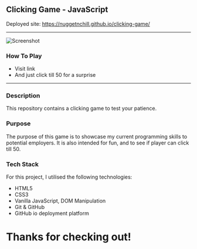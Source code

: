 ## Clicking Game - JavaScript

Deployed site: https://nuggetnchill.github.io/clicking-game/

------
![Screenshot](linkgoeshere)

### **How To Play**
- Visit link 
- And just click till 50 for a surprise

------

### **Description**

This repository contains a clicking game to test your patience.

### **Purpose**

The purpose of this game is to showcase my current programming skills to potential employers. It is also intended for fun, and to see if player can click till 50.

### **Tech Stack**

For this project, I utilised the following technologies:

- HTML5
- CSS3
- Vanilla JavaScript, DOM Manipulation
- Git & GitHub
- GitHub io deployment platform


# Thanks for checking out! #
